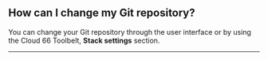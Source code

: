 

## How can I change my Git repository?

You can change your Git repository through the user interface or by using the Cloud 66 Toolbelt, **Stack settings** section.

* * *

